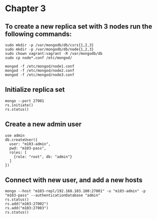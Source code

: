 # Chapter 3

## To create a new replica set with 3 nodes run the following commands:
```
sudo mkdir -p /var/mongodb/db/csrs{1,2,3} 
sudo mkdir -p /var/mongodb/db/node{1,2,3} 
sudo chown vagrant:vagrant -R /var/mongodb/db
sudo cp node*.conf /etc/mongod/

mongod -f /etc/mongod/node1.conf
mongod -f /etc/mongod/node2.conf
mongod -f /etc/mongod/node3.conf
```

## Initialize replica set
```
mongo --port 27001
rs.initiate()
rs.status()
```

## Create a new admin user
```
use admin
db.createUser({
  user: "m103-admin",
  pwd: "m103-pass",
  roles: [
    {role: "root", db: "admin"}
  ]
})
```

## Connect with new user, and add a new hosts
```
mongo --host "m103-repl/192.168.103.100:27001" -u "m103-admin" -p "m103-pass" --authenticationDatabase "admin"
rs.status()
rs.add("m103:27002")
rs.add("m103:27003")
rs.status()
```